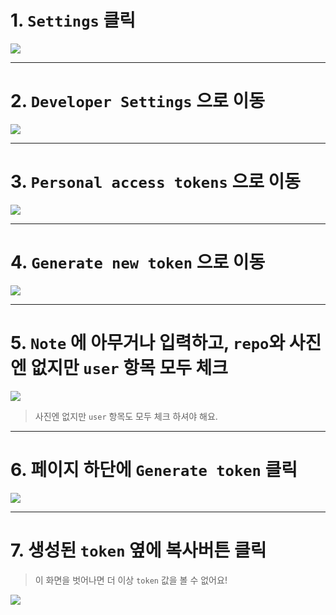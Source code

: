 # 1. `Settings` 클릭
![](https://raw.githubusercontent.com/sungbin5304/GitMessengerBot/master/picture/1.png)

-----

# 2. `Developer Settings` 으로 이동
![](https://raw.githubusercontent.com/sungbin5304/GitMessengerBot/master/picture/2.png)

-----

# 3. `Personal access tokens` 으로 이동
![](https://raw.githubusercontent.com/sungbin5304/GitMessengerBot/master/picture/3.png)

-----

# 4. `Generate new token` 으로 이동
![](https://raw.githubusercontent.com/sungbin5304/GitMessengerBot/master/picture/4.png)

-----

# 5. `Note` 에 아무거나 입력하고, `repo`와 사진엔 없지만 `user` 항목 모두 체크
![](https://raw.githubusercontent.com/sungbin5304/GitMessengerBot/master/picture/5.png)
> 사진엔 없지만 `user` 항목도 모두 체크 하셔야 해요.
-----

# 6. 페이지 하단에 `Generate token` 클릭
![](https://raw.githubusercontent.com/sungbin5304/GitMessengerBot/master/picture/6.png)

-----

# 7. 생성된 `token` 옆에 복사버튼 클릭 
> 이 화면을 벗어나면 더 이상 `token` 값을 볼 수 없어요!

![](https://raw.githubusercontent.com/sungbin5304/GitMessengerBot/master/picture/7.png)

